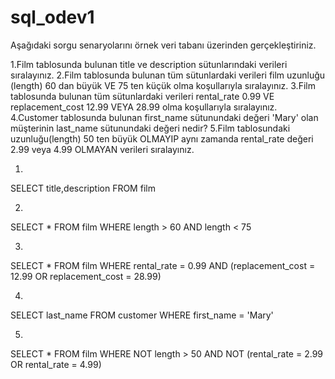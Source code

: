 # sql_odev1

Aşağıdaki sorgu senaryolarını örnek veri tabanı üzerinden gerçekleştiriniz.

1.Film tablosunda bulunan title ve description sütunlarındaki verileri sıralayınız.
2.Film tablosunda bulunan tüm sütunlardaki verileri film uzunluğu (length) 60 dan büyük VE 75 ten küçük olma koşullarıyla sıralayınız.
3.Film tablosunda bulunan tüm sütunlardaki verileri rental_rate 0.99 VE replacement_cost 12.99 VEYA 28.99 olma koşullarıyla sıralayınız.
4.Customer tablosunda bulunan first_name sütunundaki değeri 'Mary' olan müşterinin last_name sütunundaki değeri nedir?
5.Film tablosundaki uzunluğu(length) 50 ten büyük OLMAYIP aynı zamanda rental_rate değeri 2.99 veya 4.99 OLMAYAN verileri sıralayınız.

1.
SELECT title,description FROM film

2.
SELECT * FROM film 
WHERE length > 60 AND length < 75

3.
SELECT * FROM film 
WHERE rental_rate = 0.99 AND (replacement_cost = 12.99 OR replacement_cost = 28.99)

4.
SELECT last_name FROM customer 
WHERE first_name = 'Mary'

5.
SELECT * FROM film 
WHERE NOT length > 50 AND NOT (rental_rate = 2.99 OR rental_rate = 4.99)
